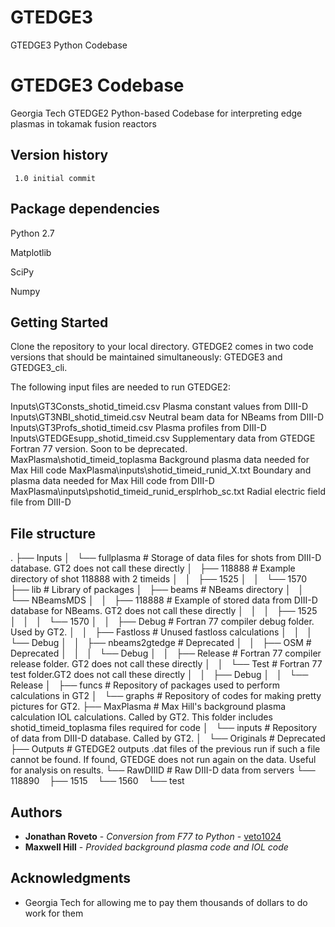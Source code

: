 # GTEDGE3
GTEDGE3 Python Codebase
# GTEDGE3 Codebase

Georgia Tech GTEDGE2 Python-based Codebase for interpreting edge plasmas in tokamak fusion reactors

## Version history

```
 1.0 initial commit
```

## Package dependencies

Python 2.7

Matplotlib

SciPy

Numpy

## Getting Started

Clone the repository to your local directory. GTEDGE2 comes in two code versions that should be maintained simultaneously: GTEDGE3 and GTEDGE3_cli.

The following input files are needed to run GTEDGE2:

Inputs\GT3Consts_shotid_timeid.csv               	   Plasma constant values from DIII-D
Inputs\GT3NBI_shotid_timeid.csv							Neutral beam data for NBeams from DIII-D
Inputs\GT3Profs_shotid_timeid.csv						Plasma profiles from DIII-D
Inputs\GTEDGEsupp_shotid_timeid.csv						Supplementary data from GTEDGE Fortran 77 version. Soon to be deprecated.
MaxPlasma\shotid_timeid_toplasma						Background plasma data needed for Max Hill code
MaxPlasma\inputs\shotid_timeid_runid_X.txt				Boundary and plasma data needed for Max Hill code from DIII-D
MaxPlasma\inputs\pshotid_timeid_runid_ersplrhob_sc.txt	Radial electric field file from DIII-D


## File structure

.
├── Inputs
│   └── fullplasma     # Storage of data files for shots from DIII-D database. GT2 does not call these directly
│       ├── 118888     # Example directory of shot 118888 with 2 timeids
│       │   ├── 1525
│       │   └── 1570
├── lib                         # Library of packages
│   ├── beams					# NBeams directory
│   │   └── NBeamsMDS
│   │       ├── 118888			# Example of stored data from DIII-D database for NBeams. GT2 does not call these directly
│   │       │   ├── 1525
│   │       │   └── 1570
│   │       ├── Debug			# Fortran 77 compiler debug folder. Used by GT2.
│   │       ├── Fastloss		# Unused fastloss calculations
│   │       │   └── Debug
│   │       ├── nbeams2gtedge	# Deprecated 
│   │       ├── OSM				# Deprecated
│   │       │   └── Debug
│   │       ├── Release			# Fortran 77 compiler release folder. GT2 does not call these directly
│   │       └── Test			# Fortran 77 test folder.GT2 does not call these directly
│   │           ├── Debug
│   │           └── Release
│   ├── funcs					# Repository of packages used to perform calculations in GT2
│   └── graphs					# Repository of codes for making pretty pictures for GT2.
├── MaxPlasma					# Max Hill's background plasma calculation IOL calculations. Called by GT2. This folder includes shotid_timeid_toplasma files required for code
│   └── inputs					# Repository of data from DIII-D database. Called by GT2.
│       └── Originals			# Deprecated
├── Outputs                     # GTEDGE2 outputs .dat files of the previous run if such a file cannot be found. If found, GTEDGE does not run again on the data. Useful for analysis on results.
└── RawDIIID					# Raw DIII-D data from servers
    └── 118890
        ├── 1515
        └── 1560
            └── test

## Authors

* **Jonathan Roveto** - *Conversion from F77 to Python* - [veto1024](https://github.com/veto1024)
* **Maxwell Hill** - *Provided background plasma code and IOL code* 

## Acknowledgments

* Georgia Tech for allowing me to pay them thousands of dollars to do work for them
